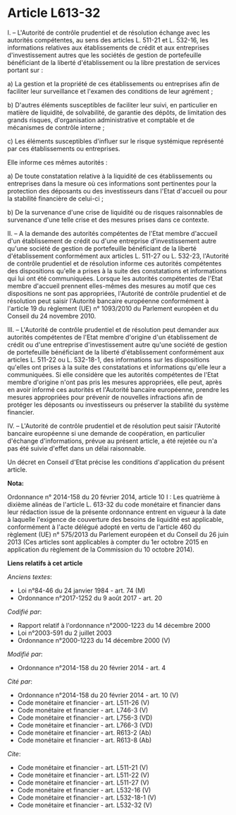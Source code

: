 # Article L613-32

I. – L'Autorité de contrôle prudentiel et de résolution échange avec les autorités compétentes, au sens des articles L.
511-21 et L. 532-16, les informations relatives aux établissements de crédit et aux entreprises d'investissement autres que
les sociétés de gestion de portefeuille bénéficiant de la liberté d'établissement ou la libre prestation de services portant
sur :

a) La gestion et la propriété de ces établissements ou entreprises afin de faciliter leur surveillance et l'examen des
conditions de leur agrément ;

b) D'autres éléments susceptibles de faciliter leur suivi, en particulier en matière de liquidité, de solvabilité, de
garantie des dépôts, de limitation des grands risques, d'organisation administrative et comptable et de mécanismes de
contrôle interne ;

c) Les éléments susceptibles d'influer sur le risque systémique représenté par ces établissements ou entreprises.

Elle informe ces mêmes autorités :

a) De toute constatation relative à la liquidité de ces établissements ou entreprises dans la mesure où ces informations sont
pertinentes pour la protection des déposants ou des investisseurs dans l'Etat d'accueil ou pour la stabilité financière de
celui-ci ;

b) De la survenance d'une crise de liquidité ou de risques raisonnables de survenance d'une telle crise et des mesures prises
dans ce contexte.

II. – A la demande des autorités compétentes de l'Etat membre d'accueil d'un établissement de crédit ou d'une entreprise
d'investissement autre qu'une société de gestion de portefeuille bénéficiant de la liberté d'établissement conformément aux
articles L. 511-27 ou L. 532-23, l'Autorité de contrôle prudentiel et de résolution informe ces autorités compétentes des
dispositions qu'elle a prises à la suite des constatations et informations qui lui ont été communiquées. Lorsque les
autorités compétentes de l'Etat membre d'accueil prennent elles-mêmes des mesures au motif que ces dispositions ne sont pas
appropriées, l'Autorité de contrôle prudentiel et de résolution peut saisir l'Autorité bancaire européenne conformément à
l'article 19 du règlement (UE) n° 1093/2010 du Parlement européen et du Conseil du 24 novembre 2010.

III. – L'Autorité de contrôle prudentiel et de résolution peut demander aux autorités compétentes de l'Etat membre d'origine
d'un établissement de crédit ou d'une entreprise d'investissement autre qu'une société de gestion de portefeuille bénéficiant
de la liberté d'établissement conformément aux articles L. 511-22 ou L. 532-18-1, des informations sur les dispositions
qu'elles ont prises à la suite des constatations et informations qu'elle leur a communiquées. Si elle considère que les
autorités compétentes de l'Etat membre d'origine n'ont pas pris les mesures appropriées, elle peut, après en avoir informé
ces autorités et l'Autorité bancaire européenne, prendre les mesures appropriées pour prévenir de nouvelles infractions afin
de protéger les déposants ou investisseurs ou préserver la stabilité du système financier.

IV. – L'Autorité de contrôle prudentiel et de résolution peut saisir l'Autorité bancaire européenne si une demande de
coopération, en particulier d'échange d'informations, prévue au présent article, a été rejetée ou n'a pas été suivie d'effet
dans un délai raisonnable.

Un décret en Conseil d'Etat précise les conditions d'application du présent article.

**Nota:**

Ordonnance n° 2014-158 du 20 février 2014, article 10 I : Les quatrième à dixième alinéas de l'article L. 613-32 du code
monétaire et financier dans leur rédaction issue de la présente ordonnance entrent en vigueur à la date à laquelle l'exigence
de couverture des besoins de liquidité est applicable, conformément à l'acte délégué adopté en vertu de l'article 460 du
règlement (UE) n° 575/2013 du Parlement européen et du Conseil du 26 juin 2013 (Ces articles sont applicables à compter du
1er octobre 2015 en application du règlement de la Commission du 10 octobre 2014).

**Liens relatifs à cet article**

_Anciens textes_:

  - Loi n°84-46 du 24 janvier 1984 - art. 74 (M)
  - Ordonnance n°2017-1252 du 9 août 2017 - art. 20

_Codifié par_:

  - Rapport relatif à l'ordonnance n°2000-1223 du 14 décembre 2000
  - Loi n°2003-591 du 2 juillet 2003
  - Ordonnance n°2000-1223 du 14 décembre 2000 (V)

_Modifié par_:

  - Ordonnance n°2014-158 du 20 février 2014 - art. 4

_Cité par_:

  - Ordonnance n°2014-158 du 20 février 2014 - art. 10 (V)
  - Code monétaire et financier - art. L511-26 (V)
  - Code monétaire et financier - art. L746-3 (V)
  - Code monétaire et financier - art. L756-3 (VD)
  - Code monétaire et financier - art. L766-3 (VD)
  - Code monétaire et financier - art. R613-2 (Ab)
  - Code monétaire et financier - art. R613-8 (Ab)

_Cite_:

  - Code monétaire et financier - art. L511-21 (V)
  - Code monétaire et financier - art. L511-22 (V)
  - Code monétaire et financier - art. L511-27 (V)
  - Code monétaire et financier - art. L532-16 (V)
  - Code monétaire et financier - art. L532-18-1 (V)
  - Code monétaire et financier - art. L532-32 (V)
